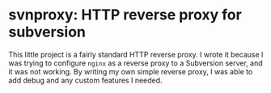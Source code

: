 # svnproxy: HTTP reverse proxy for subversion

This little project is a fairly standard HTTP reverse proxy. I wrote it because
I was trying to configure `nginx` as a reverse proxy to a Subversion server, and
it was not working. By writing my own simple reverse proxy, I was able to add
debug and any custom features I needed.